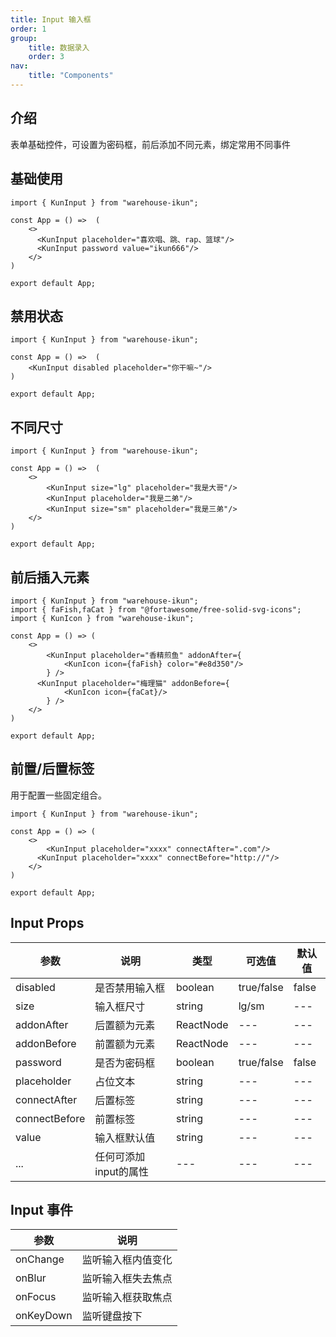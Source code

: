 ```yaml
---
title: Input 输入框
order: 1
group:
    title: 数据录入
    order: 3
nav:
    title: "Components"
---
```


## 介绍

表单基础控件，可设置为密码框，前后添加不同元素，绑定常用不同事件

## 基础使用

```tsx
import { KunInput } from "warehouse-ikun";

const App = () =>  (
	<>
	  <KunInput placeholder="喜欢唱、跳、rap、篮球"/>
	  <KunInput password value="ikun666"/>
    </>
)

export default App;
```

## 禁用状态

```tsx
import { KunInput } from "warehouse-ikun";

const App = () =>  (
	<KunInput disabled placeholder="你干嘛~"/>
)

export default App;
```

## 不同尺寸

```tsx
import { KunInput } from "warehouse-ikun";

const App = () =>  (
	<>
		<KunInput size="lg" placeholder="我是大哥"/>
		<KunInput placeholder="我是二弟"/>
		<KunInput size="sm" placeholder="我是三弟"/>
    </>
)

export default App;
```

## 前后插入元素

```tsx
import { KunInput } from "warehouse-ikun";
import { faFish,faCat } from "@fortawesome/free-solid-svg-icons";
import { KunIcon } from "warehouse-ikun";

const App = () => (
	<>
		<KunInput placeholder="香精煎鱼" addonAfter={
			<KunIcon icon={faFish} color="#e8d350"/>
		} />
      <KunInput placeholder="梅理猫" addonBefore={
			<KunIcon icon={faCat}/>
		} />
	</>
)

export default App;
```

## 前置/后置标签
用于配置一些固定组合。
```tsx
import { KunInput } from "warehouse-ikun";

const App = () => (
	<>
		<KunInput placeholder="xxxx" connectAfter=".com"/>
      <KunInput placeholder="xxxx" connectBefore="http://"/>
	</>
)

export default App;
```
## Input Props

| 参数 | 说明 | 类型 | 可选值                | 默认值 |
| ---- |--| --- |---------------------| --- |
| disabled | 是否禁用输入框 | boolean | true/false | false |
| size | 输入框尺寸 | string | lg/sm | --- |
| addonAfter | 后置额为元素 | ReactNode | --- | --- |
| addonBefore | 前置额为元素 | ReactNode | --- | --- |
| password | 是否为密码框 | boolean | true/false | false |
| placeholder | 占位文本 | string | --- | --- |
| connectAfter | 后置标签 | string | --- | --- |
| connectBefore | 前置标签 | string | --- | --- |
| value | 输入框默认值 | string | --- | --- |
| ... | 任何可添加input的属性 | --- | --- | --- |

## Input 事件

| 参数 | 说明 |
| ---- |--|
| onChange | 监听输入框内值变化 |
| onBlur | 监听输入框失去焦点 |
| onFocus | 监听输入框获取焦点 |
| onKeyDown | 监听键盘按下 |




